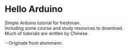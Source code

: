 # Hello Arduino 
Simple Arduino tutorial for freshman.<br>
Including some course and study resources to download.<br>
Much of tutorials are written by Chinese.<br>

--Originate from atommann.
